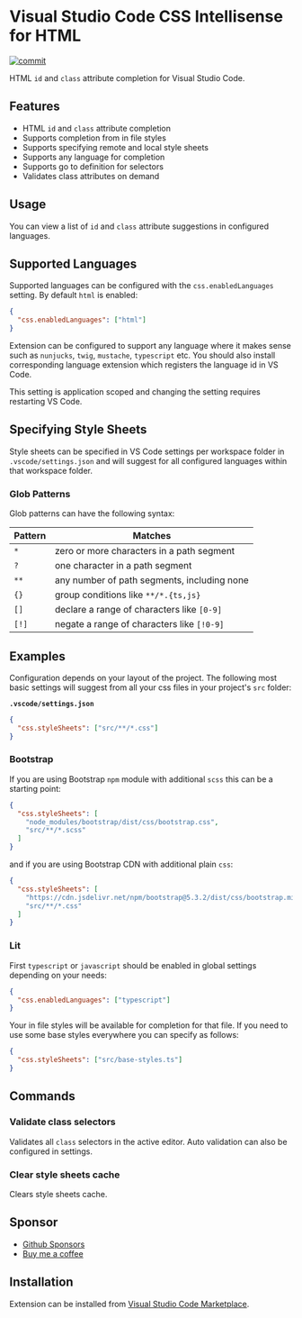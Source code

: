 # Visual Studio Code CSS Intellisense for HTML

[![commit](https://github.com/ecmel/vscode-html-css/actions/workflows/commit.yml/badge.svg)](https://github.com/ecmel/vscode-html-css/actions/workflows/commit.yml)

HTML `id` and `class` attribute completion for Visual Studio Code.

## Features

- HTML `id` and `class` attribute completion
- Supports completion from in file styles
- Supports specifying remote and local style sheets
- Supports any language for completion
- Supports go to definition for selectors
- Validates class attributes on demand

## Usage

You can view a list of `id` and `class` attribute suggestions in configured languages.

## Supported Languages

Supported languages can be configured with the `css.enabledLanguages` setting. By default `html` is enabled:

```json
{
  "css.enabledLanguages": ["html"]
}
```

Extension can be configured to support any language where it makes sense such as `nunjucks`, `twig`, `mustache`, `typescript` etc. You should also install corresponding language extension which registers the language id in VS Code.

This setting is application scoped and changing the setting requires restarting VS Code.

## Specifying Style Sheets

Style sheets can be specified in VS Code settings per workspace folder in `.vscode/settings.json` and will suggest for all configured languages within that workspace folder.

### Glob Patterns

Glob patterns can have the following syntax:

| Pattern | Matches                                     |
| ------- | ------------------------------------------- |
| `*`     | zero or more characters in a path segment   |
| `?`     | one character in a path segment             |
| `**`    | any number of path segments, including none |
| `{}`    | group conditions like `**​/*.{ts,js}`       |
| `[]`    | declare a range of characters like `[0-9]`  |
| `[!]`   | negate a range of characters like `[!0-9]`  |

## Examples

Configuration depends on your layout of the project. The following most basic settings will suggest from all your css files in your project's `src` folder:

**`.vscode/settings.json`**

```json
{
  "css.styleSheets": ["src/**/*.css"]
}
```

### Bootstrap

If you are using Bootstrap `npm` module with additional `scss` this can be a starting point:

```json
{
  "css.styleSheets": [
    "node_modules/bootstrap/dist/css/bootstrap.css",
    "src/**/*.scss"
  ]
}
```

and if you are using Bootstrap CDN with additional plain `css`:

```json
{
  "css.styleSheets": [
    "https://cdn.jsdelivr.net/npm/bootstrap@5.3.2/dist/css/bootstrap.min.css",
    "src/**/*.css"
  ]
}
```

### Lit

First `typescript` or `javascript` should be enabled in global settings depending on your needs:

```json
{
  "css.enabledLanguages": ["typescript"]
}
```

Your in file styles will be available for completion for that file. If you need to use some base styles everywhere you can specify as follows:

```json
{
  "css.styleSheets": ["src/base-styles.ts"]
}
```

## Commands

### Validate class selectors

Validates all `class` selectors in the active editor. Auto validation can also be configured in settings.

### Clear style sheets cache

Clears style sheets cache.

## Sponsor

- [Github Sponsors](https://github.com/sponsors/ecmel)
- [Buy me a coffee](https://www.buymeacoffee.com/ecmel)

## Installation

Extension can be installed from [Visual Studio Code Marketplace](https://marketplace.visualstudio.com/items?itemName=ecmel.vscode-html-css).
